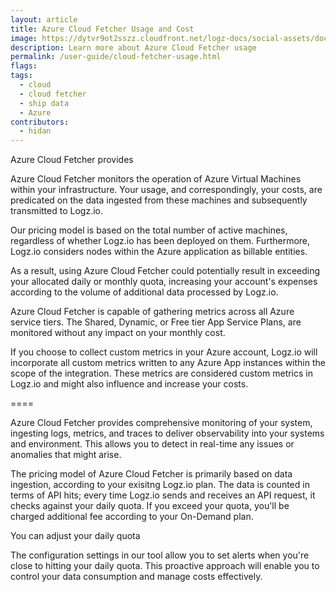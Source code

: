 ```yaml
---
layout: article
title: Azure Cloud Fetcher Usage and Cost
image: https://dytvr9ot2sszz.cloudfront.net/logz-docs/social-assets/docs-social.jpg
description: Learn more about Azure Cloud Fetcher usage
permalink: /user-guide/cloud-fetcher-usage.html
flags:
tags:
  - cloud
  - cloud fetcher
  - ship data
  - Azure
contributors:
  - hidan
---
```


Azure Cloud Fetcher provides 



Azure Cloud Fetcher monitors the operation of Azure Virtual Machines within your infrastructure. Your usage, and correspondingly, your costs, are predicated on the data ingested from these machines and subsequently transmitted to Logz.io.

Our pricing model is based on the total number of active machines, regardless of whether Logz.io has been deployed on them. Furthermore, Logz.io considers nodes within the Azure application as billable entities.

As a result, using Azure Cloud Fetcher could potentially result in exceeding your allocated daily or monthly quota, increasing your account's expenses according to the volume of additional data processed by Logz.io.

Azure Cloud Fetcher is capable of gathering metrics across all Azure service tiers. The Shared, Dynamic, or Free tier App Service Plans, are monitored without any impact on your monthly cost.

If you choose to collect custom metrics in your Azure account, Logz.io will incorporate all custom metrics written to any Azure App instances within the scope of the integration. These metrics are considered custom metrics in Logz.io and might also influence and increase your costs.

====

Azure Cloud Fetcher provides comprehensive monitoring of your system, ingesting logs, metrics, and traces to deliver observability into your systems and environment. This allows you to detect in real-time any issues or anomalies that might arise.

The pricing model of Azure Cloud Fetcher is primarily based on data ingestion, according to your exisitng Logz.io plan. The data is counted in terms of API hits; every time Logz.io sends and receives an API request, it checks against your daily quota. If you exceed your quota, you'll be charged additional fee according to your On-Demand plan. 

You can adjust your daily quota 

The configuration settings in our tool allow you to set alerts when you're close to hitting your daily quota. This proactive approach will enable you to control your data consumption and manage costs effectively.